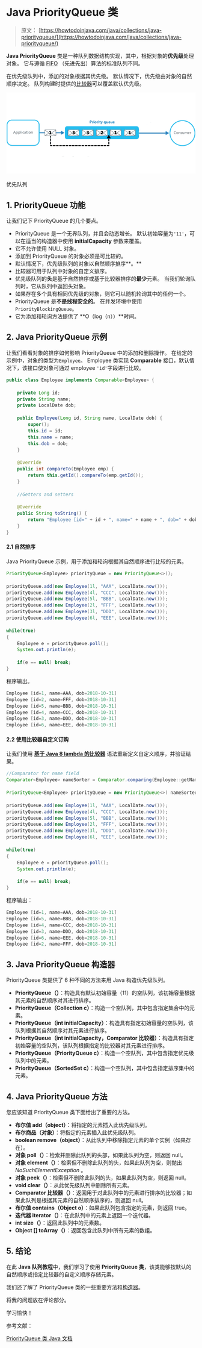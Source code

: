 # Java PriorityQueue 类

> 原文： [https://howtodoinjava.com/java/collections/java-priorityqueue/](https://howtodoinjava.com/java/collections/java-priorityqueue/)

**Java PriorityQueue** 类是一种队列数据结构实现，其中，根据对象的**优先级**处理对象。 它与遵循 [FIFO](https://en.wikipedia.org/wiki/FIFO_(computing_and_electronics)) （先进先出）算法的标准队列不同。

在优先级队列中，添加的对象根据其优先级。 默认情况下，优先级由对象的自然顺序决定。 队列构建时提供的[比较器](https://howtodoinjava.com/java/collections/java-comparator/)可以覆盖默认优先级。

![Priority Queue](img/8f3b73b14504b97b5ea69e2f4d058005.png)

优先队列

## 1\. PriorityQueue 功能

让我们记下 PriorityQueue 的几个要点。

*   PriorityQueue 是一个无界队列，并且会动态增长。 默认初始容量为`'11'`，可以在适当的构造器中使用 **initialCapacity** 参数来覆盖。
*   它不允许使用 NULL 对象。
*   添加到 PriorityQueue 的对象必须是可比较的。
*   默认情况下，优先级队列的对象以自然顺序排序**。**
*   比较器可用于队列中对象的自定义排序。
*   优先级队列的**头**是基于自然排序或基于比较器排序的**最少**元素。 当我们轮询队列时，它从队列中返回头对象。
*   如果存在多个具有相同优先级的对象，则它可以随机轮询其中的任何一个。
*   PriorityQueue 是**不是线程安全的**。 在并发环境中使用`PriorityBlockingQueue`。
*   它为添加和轮询方法提供了 **O（log（n））**时间。

## 2\. Java PriorityQueue 示例

让我们看看对象的排序如何影响 PriorityQueue 中的添加和删除操作。 在给定的示例中，对象的类型为`Employee`。 Employee 类实现 **Comparable** 接口，默认情况下，该接口使对象可通过 employee `'id'`字段进行比较。

```java
public class Employee implements Comparable<Employee> {

    private Long id;
    private String name;
    private LocalDate dob;

    public Employee(Long id, String name, LocalDate dob) {
        super();
        this.id = id;
        this.name = name;
        this.dob = dob;
    }

    @Override
    public int compareTo(Employee emp) {
        return this.getId().compareTo(emp.getId());
    }

    //Getters and setters

    @Override
    public String toString() {
        return "Employee [id=" + id + ", name=" + name + ", dob=" + dob + "]";
    }
}

```

#### 2.1 自然排序

Java PriorityQueue 示例，用于添加和轮询根据其自然顺序进行比较的元素。

```java
PriorityQueue<Employee> priorityQueue = new PriorityQueue<>();

priorityQueue.add(new Employee(1l, "AAA", LocalDate.now()));
priorityQueue.add(new Employee(4l, "CCC", LocalDate.now()));
priorityQueue.add(new Employee(5l, "BBB", LocalDate.now()));
priorityQueue.add(new Employee(2l, "FFF", LocalDate.now()));
priorityQueue.add(new Employee(3l, "DDD", LocalDate.now()));
priorityQueue.add(new Employee(6l, "EEE", LocalDate.now()));

while(true) 
{
    Employee e = priorityQueue.poll();
    System.out.println(e);

    if(e == null) break;
}

```

程序输出。

```java
Employee [id=1, name=AAA, dob=2018-10-31]
Employee [id=2, name=FFF, dob=2018-10-31]
Employee [id=5, name=BBB, dob=2018-10-31]
Employee [id=4, name=CCC, dob=2018-10-31]
Employee [id=3, name=DDD, dob=2018-10-31]
Employee [id=6, name=EEE, dob=2018-10-31]

```

#### 2.2 使用比较器自定义订购

让我们使用 [**基于 Java 8 lambda 的比较器**](https://howtodoinjava.com/java8/using-comparator-becomes-easier-with-lambda-expressions-java-8/) 语法重新定义自定义顺序，并验证结果。

```java
//Comparator for name field
Comparator<Employee> nameSorter = Comparator.comparing(Employee::getName);

PriorityQueue<Employee> priorityQueue = new PriorityQueue<>( nameSorter );

priorityQueue.add(new Employee(1l, "AAA", LocalDate.now()));
priorityQueue.add(new Employee(4l, "CCC", LocalDate.now()));
priorityQueue.add(new Employee(5l, "BBB", LocalDate.now()));
priorityQueue.add(new Employee(2l, "FFF", LocalDate.now()));
priorityQueue.add(new Employee(3l, "DDD", LocalDate.now()));
priorityQueue.add(new Employee(6l, "EEE", LocalDate.now()));

while(true) 
{
    Employee e = priorityQueue.poll();
    System.out.println(e);

    if(e == null) break;
}

```

程序输出：

```java
Employee [id=1, name=AAA, dob=2018-10-31]
Employee [id=5, name=BBB, dob=2018-10-31]
Employee [id=4, name=CCC, dob=2018-10-31]
Employee [id=3, name=DDD, dob=2018-10-31]
Employee [id=6, name=EEE, dob=2018-10-31]
Employee [id=2, name=FFF, dob=2018-10-31]

```

## 3\. Java PriorityQueue 构造器

PriorityQueue 类提供了 6 种不同的方法来用 Java 构造优先级队列。

*   **PriorityQueue（）**：构造具有默认初始容量（11）的空队列，该初始容量根据其元素的自然顺序对其进行排序。
*   **PriorityQueue（Collection c）**：构造一个空队列，其中包含指定集合中的元素。
*   **PriorityQueue（int initialCapacity）**：构造具有指定初始容量的空队列，该队列根据其自然顺序对其元素进行排序。
*   **PriorityQueue（int initialCapacity，Comparator 比较器）**：构造具有指定初始容量的空队列，该队列根据指定的比较器对其元素进行排序。
*   **PriorityQueue（PriorityQueue c）**：构造一个空队列，其中包含指定优先级队列中的元素。
*   **PriorityQueue（SortedSet c）**：构造一个空队列，其中包含指定排序集中的元素。

## 4\. Java PriorityQueue 方法

您应该知道 PriorityQueue 类下面给出了重要的方法。

*   **布尔值 add（object）**：将指定的元素插入此优先级队列。
*   **布尔商品（对象）**：将指定的元素插入此优先级队列。
*   **boolean remove（object）**：从此队列中移除指定元素的单个实例（如果存在）。
*   **对象 poll（）**：检索并删除此队列的头部，如果此队列为空，则返回 null。
*   **对象 element（）**：检索但不删除此队列的头，如果此队列为空，则抛出 *NoSuchElementException* 。
*   **对象 peek（）**：检索但不删除此队列的头，如果此队列为空，则返回 null。
*   **void clear（）**：从此优先级队列中删除所有元素。
*   **Comparator 比较器（）**：返回用于对此队列中的元素进行排序的比较器；如果此队列是根据其元素的自然顺序排序的，则返回 null。
*   **布尔值 contains（Object o）**：如果此队列包含指定的元素，则返回 true。
*   **迭代器 iterator（）**：在此队列中的元素上返回一个迭代器。
*   **int size（）**：返回此队列中的元素数。
*   **Object [] toArray（）**：返回包含此队列中所有元素的数组。

## 5\. 结论

在此 **Java 队列教程**中，我们学习了使用 **PriorityQueue 类**，该类能够按默认的自然顺序或指定比较器的自定义顺序存储元素。

我们还了解了 PriorityQueue 类的一些重要方法和[构造器](https://howtodoinjava.com/oops/java-constructors/)。

将我的问题放在评论部分。

学习愉快！

参考文献：

[PriorityQueue 类 Java 文档](https://docs.oracle.com/javase/8/docs/api/java/util/PriorityQueue.html)